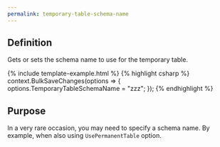 ```yaml
---
permalink: temporary-table-schema-name
---
```


## Definition
Gets or sets the schema name to use for the temporary table.

{% include template-example.html %} 
{% highlight csharp %}
context.BulkSaveChanges(options =>
{
   options.TemporaryTableSchemaName = "zzz";
});
{% endhighlight %}

## Purpose
In a very rare occasion, you may need to specify a schema name. By example, when also using `UsePermanentTable` option.